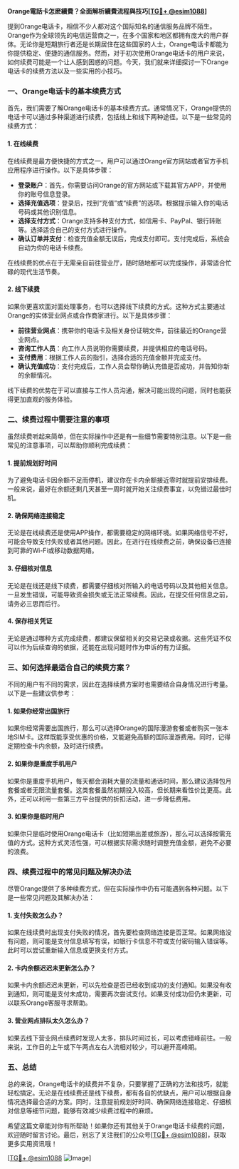 **Orange電話卡怎麽續費？全面解析續費流程與技巧[[TG💪+ @esim1088](https://t.me/s/esim1088)]**

提到Orange电话卡，相信不少人都对这个国际知名的通信服务品牌不陌生。Orange作为全球领先的电信运营商之一，在多个国家和地区都拥有庞大的用户群体。无论你是短期旅行者还是长期居住在这些国家的人士，Orange电话卡都能为你提供稳定、便捷的通信服务。然而，对于初次使用Orange电话卡的用户来说，如何续费可能是一个让人感到困惑的问题。今天，我们就来详细探讨一下Orange电话卡的续费方法以及一些实用的小技巧。

### 一、Orange电话卡的基本续费方式

首先，我们需要了解Orange电话卡的基本续费方式。通常情况下，Orange提供的电话卡可以通过多种渠道进行续费，包括线上和线下两种途径。以下是一些常见的续费方式：

#### 1. 在线续费
在线续费是最方便快捷的方式之一。用户可以通过Orange官方网站或者官方手机应用程序进行操作。以下是具体步骤：
- **登录账户**：首先，你需要访问Orange的官方网站或下载其官方APP，并使用你的账号信息登录。
- **选择充值选项**：登录后，找到“充值”或“续费”的选项。根据提示输入你的电话号码或其他识别信息。
- **选择支付方式**：Orange支持多种支付方式，如信用卡、PayPal、银行转账等。选择适合自己的支付方式进行操作。
- **确认订单并支付**：检查充值金额无误后，完成支付即可。支付完成后，系统会自动为你的电话卡续费。

在线续费的优点在于无需亲自前往营业厅，随时随地都可以完成操作，非常适合忙碌的现代生活节奏。

#### 2. 线下续费
如果你更喜欢面对面处理事务，也可以选择线下续费的方式。这种方式主要通过Orange的实体营业网点或合作商家进行。以下是具体步骤：
- **前往营业网点**：携带你的电话卡及相关身份证明文件，前往最近的Orange营业网点。
- **咨询工作人员**：向工作人员说明你需要续费，并提供相应的电话号码。
- **支付费用**：根据工作人员的指引，选择合适的充值金额并完成支付。
- **确认充值成功**：支付完成后，工作人员会帮你确认充值是否成功，并告知你新的余额情况。

线下续费的优势在于可以直接与工作人员沟通，解决可能出现的问题，同时也能获得更加直观的服务体验。

### 二、续费过程中需要注意的事项

虽然续费听起来简单，但在实际操作中还是有一些细节需要特别注意。以下是一些常见的注意事项，可以帮助你顺利完成续费：

#### 1. 提前规划好时间
为了避免电话卡因余额不足而停机，建议你在卡内余额接近零时就提前安排续费。一般来说，最好在余额还剩几天甚至一周时就开始关注续费事宜，以免错过最佳时机。

#### 2. 确保网络连接稳定
无论是在线续费还是使用APP操作，都需要稳定的网络环境。如果网络信号不好，可能会导致支付失败或者其他问题。因此，在进行在线续费之前，确保设备已连接到可靠的Wi-Fi或移动数据网络。

#### 3. 仔细核对信息
无论是在线还是线下续费，都需要仔细核对所输入的电话号码以及其他相关信息。一旦发生错误，可能导致资金损失或无法正常续费。因此，在提交任何信息之前，请务必三思而后行。

#### 4. 保存相关凭证
无论是通过哪种方式完成续费，都建议保留相关的交易记录或收据。这些凭证不仅可以作为后续查询的依据，还能在出现问题时作为申诉的有力证据。

### 三、如何选择最适合自己的续费方案？

不同的用户有不同的需求，因此在选择续费方案时也需要结合自身情况进行考量。以下是一些建议供参考：

#### 1. 如果你经常出国旅行
如果你经常需要出国旅行，那么可以选择Orange的国际漫游套餐或者购买一张本地SIM卡。这样既能享受优惠的价格，又能避免高额的国际漫游费用。同时，记得定期检查卡内余额，及时进行续费。

#### 2. 如果你是重度手机用户
如果你是重度手机用户，每天都会消耗大量的流量和通话时间，那么建议选择包月套餐或者无限流量套餐。这类套餐虽然初期投入较高，但长期来看性价比更高。此外，还可以利用一些第三方平台提供的折扣活动，进一步降低费用。

#### 3. 如果你是临时用户
如果你只是临时使用Orange电话卡（比如短期出差或旅游），那么可以选择按需充值的方式。这种方式灵活性强，可以根据实际需求随时调整充值金额，避免不必要的浪费。

### 四、续费过程中的常见问题及解决办法

尽管Orange提供了多种续费方式，但在实际操作中仍有可能遇到各种问题。以下是一些常见问题及其解决办法：

#### 1. 支付失败怎么办？
如果在线续费时出现支付失败的情况，首先要检查网络连接是否正常。如果网络没有问题，则可能是支付信息填写有误，如银行卡信息不符或支付密码输入错误等。此时可以尝试重新输入信息或更换支付方式。

#### 2. 卡内余额迟迟未更新怎么办？
如果卡内余额迟迟未更新，可以先检查是否已经收到成功的支付通知。如果没有收到通知，则可能是支付未成功，需要再次尝试支付。如果支付成功但仍未更新，可以联系Orange客服寻求帮助。

#### 3. 营业网点排队太久怎么办？
如果去线下营业网点续费时发现人太多，排队时间过长，可以考虑错峰前往。一般来说，工作日的上午或下午两点左右人流相对较少，可以避开高峰期。

### 五、总结

总的来说，Orange电话卡的续费并不复杂，只要掌握了正确的方法和技巧，就能轻松搞定。无论是在线续费还是线下续费，都有各自的优缺点，用户可以根据自身情况选择最合适的方案。同时，注意提前规划好时间、确保网络连接稳定、仔细核对信息等细节问题，能够有效减少续费过程中的麻烦。

希望这篇文章能对你有所帮助！如果你还有其他关于Orange电话卡续费的问题，欢迎随时留言讨论。最后，别忘了关注我们的公众号[[TG💪+ @esim1088](https://t.me/s/esim1088)]，获取更多实用资讯哦！

[[TG💪+ @esim1088](https://t.me/s/esim1088) ![Image](https://i.postimg.cc/4NQfJmqS/Snipaste-2025-05-13-00-14-12.png)]